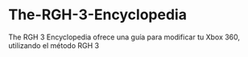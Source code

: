 # The-RGH-3-Encyclopedia
The RGH 3 Encyclopedia ofrece una guía para modificar tu Xbox 360, utilizando el método RGH 3
